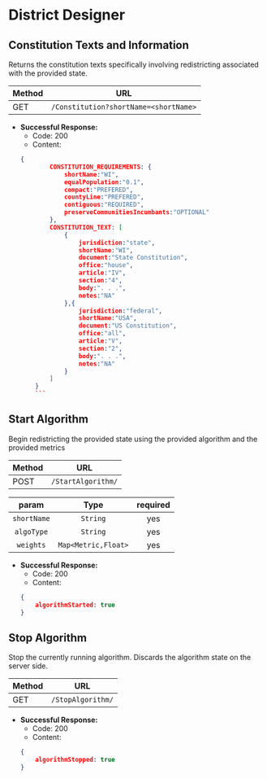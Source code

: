 # District Designer

## Constitution Texts and Information

Returns the constitution texts specifically involving redistricting associated with the provided state.

|Method|URL|
|--|--|
|GET|`/Constitution?shortName=<shortName>`|

- **Successful Response:**
	- Code: 200
	- Content:
	```json
	{
            CONSTITUTION_REQUIREMENTS: {
                shortName:"WI",
                equalPopulation:"0.1",
                compact:"PREFERED",
                countyLine:"PREFERED",
                contiguous:"REQUIRED",
                preserveCommunitiesIncumbants:"OPTIONAL"
            },
            CONSTITUTION_TEXT: [
                {
                    jurisdiction:"state",
                    shortName:"WI",
                    document:"State Constitution",
                    office:"house",
                    article:"IV",
                    section:"4",
                    body:". . .",
                    notes:"NA"
                },{
                    jurisdiction:"federal",
                    shortName:"USA",
                    document:"US Constitution",
                    office:"all",
                    article:"V",
                    section:"2",
                    body:". . .",
                    notes:"NA"
                }
            ]
        }
        ```

## Start Algorithm

Begin redistricting the provided state using the provided algorithm and the provided metrics

|Method|URL|
|--|--|
|POST|`/StartAlgorithm/`|

|param|Type|required|
|:--:|:--:|:--:|
|`shortName`|`String`|yes|
|`algoType`|`String`|yes|
|`weights`|`Map<Metric,Float>`|yes|
- **Successful Response:**
	- Code: 200
	- Content:
	```json
	{
		algorithmStarted: true
	}
	```

## Stop Algorithm

Stop the currently running algorithm. Discards the algorithm state on the server side.

|Method|URL|
|--|--|
|GET|`/StopAlgorithm/`|

- **Successful Response:**
	- Code: 200
	- Content:
	```json
	{
		algorithmStopped: true
	}
	```
